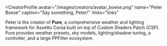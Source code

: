 <script setup>
const links = [
  { kind: 'patreon', href: 'https://www.patreon.com/peterboese', label: 'Patreon' },
  { kind: 'youtube', href: 'https://www.youtube.com/@onlyletterandnumber', label: 'YouTube' }
]
</script>

<CreatorProfile
  avatar="/images/creators/avatar_boese.png"
  name="Peter Boese"
  caption="Say something, Peter!"
  :links="links"
>

Peter is the creator of **Pure**, a comprehensive weather and lighting framework for Assetto Corsa built on top of Custom Shaders Patch (CSP). Pure provides weather presets, sky models, lighting/shadow tuning, a controller, and a large PPFilter ecosystem.

</CreatorProfile>